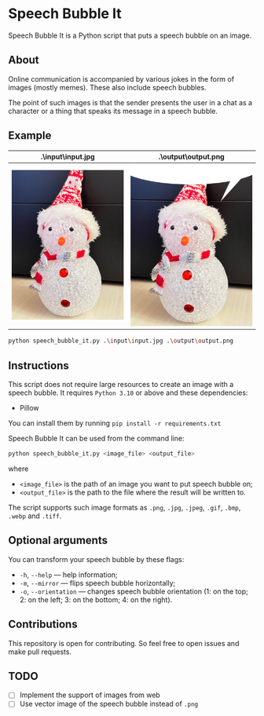 # Speech Bubble It
Speech Bubble It is a Python script that puts a speech bubble on an image.

## About
Online communication is accompanied by various jokes in the form of images (mostly memes). These also include speech bubbles.

The point of such images is that the sender presents the user in a chat as a character or a thing that speaks its message in a speech bubble.

## Example
.\input\input.jpg                                                                    |.\output\output.png
:-----------------------------------------------------------------------------------:|:-------------------------------------------------------------------------------------:
![](https://github.com/adambala/speech-bubble-it/blob/main/input/input.jpg?raw=true) |![](https://github.com/adambala/speech-bubble-it/blob/main/output/output.png?raw=true)

```sh
python speech_bubble_it.py .\input\input.jpg .\output\output.png
```

## Instructions
This script does not require large resources to create an image with a speech bubble. It requires `Python 3.10` or above and these dependencies:
- Pillow

You can install them by running `pip install -r requirements.txt` 

Speech Bubble It can be used from the command line:
```sh
python speech_bubble_it.py <image_file> <output_file>
```

where
- `<image_file>` is the path of an image you want to put speech bubble on;
- `<output_file>` is the path to the file where the result will be written to.

The script supports such image formats as `.png`, `.jpg`, `.jpeg`, `.gif`, `.bmp`, `.webp` and `.tiff`.

## Optional arguments
You can transform your speech bubble by these flags:
- `-h`, `--help` — help information;
- `-m`, `--mirror` — flips speech bubble horizontally;
- `-o`, `--orientation` — changes speech bubble orientation (1: on the top; 2: on the left; 3: on the bottom; 4: on the right).

## Contributions
This repository is open for contributing. So feel free to open issues and make pull requests.

## TODO
- [ ] Implement the support of images from web
- [ ] Use vector image of the speech bubble instead of `.png`

